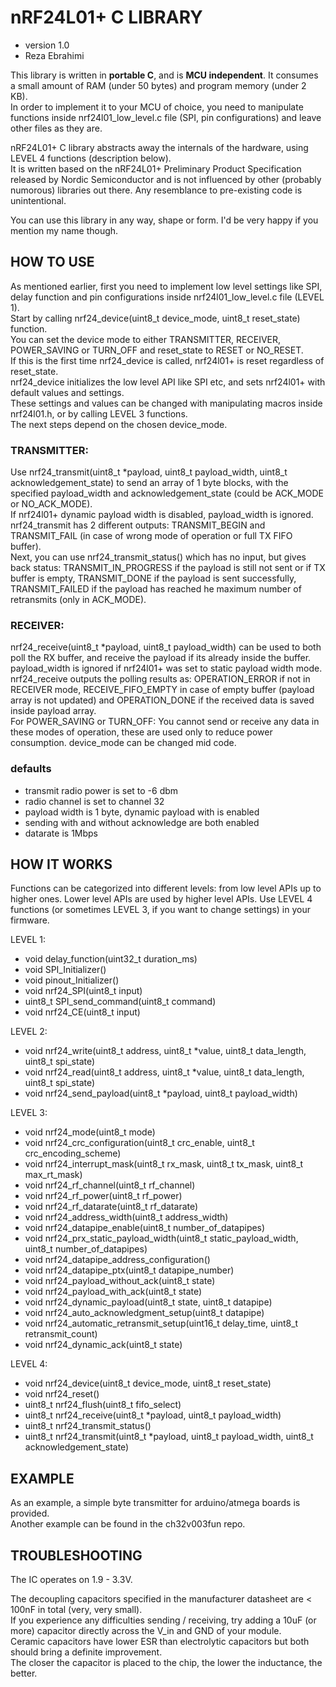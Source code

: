 # nRF24L01+ C LIBRARY
* version 1.0
* Reza Ebrahimi

This library is written in **portable C**, and is **MCU independent**. It consumes a small amount of RAM (under 50 bytes) and program memory (under 2 KB).  
In order to implement it to your MCU of choice, you need to manipulate functions inside nrf24l01_low_level.c file (SPI, pin configurations) and leave other files as they are.

nRF24L01+ C library abstracts away the internals of the hardware, using LEVEL 4 functions (description below).  
It is written based on the nRF24L01+ Preliminary Product Specification released by Nordic Semiconductor and is not influenced by other (probably numorous) libraries out there. Any resemblance to pre-existing code is unintentional.

You can use this library in any way, shape or form. I'd be very happy if you mention my name though.

## HOW TO USE
As mentioned earlier, first you need to implement low level settings like SPI, delay function and pin configurations inside nrf24l01_low_level.c file (LEVEL 1).  
Start by calling nrf24_device(uint8_t device_mode, uint8_t reset_state) function.  
You can set the device mode to either TRANSMITTER, RECEIVER, POWER_SAVING or TURN_OFF and reset_state to RESET or NO_RESET.  
If this is the first time nrf24_device is called, nrf24l01+ is reset regardless of reset_state.  
nrf24_device initializes the low level API like SPI etc, and sets nrf24l01+ with default values and settings.  
These settings and values can be changed with manipulating macros inside nrf24l01.h, or by calling LEVEL 3 functions.  
The next steps depend on the chosen device_mode.  

### TRANSMITTER:
Use nrf24_transmit(uint8_t *payload, uint8_t payload_width, uint8_t acknowledgement_state) to send an array of 1 byte blocks, with the specified payload_width and acknowledgement_state (could be ACK_MODE or NO_ACK_MODE).  
If nrf24l01+ dynamic payload width is disabled, payload_width is ignored.  
nrf24_transmit has 2 different outputs: TRANSMIT_BEGIN and TRANSMIT_FAIL (in case of wrong mode of operation or full TX FIFO buffer).  
Next, you can use nrf24_transmit_status() which has no input, but gives back status: TRANSMIT_IN_PROGRESS if the payload is still not sent or if TX buffer is empty, TRANSMIT_DONE if the payload is sent successfully, TRANSMIT_FAILED if the payload has reached he maximum number of retransmits (only in ACK_MODE).  

### RECEIVER:
nrf24_receive(uint8_t *payload, uint8_t payload_width) can be used to both poll the RX buffer, and receive the payload if its already inside the buffer.  
payload_width is ignored if nrf24l01+ was set to static payload width mode.  
nrf24_receive outputs the polling results as: OPERATION_ERROR if not in RECEIVER mode, RECEIVE_FIFO_EMPTY in case of empty buffer (payload array is not updated) and OPERATION_DONE if the received data is saved inside payload array.  
For POWER_SAVING or TURN_OFF:
You cannot send or receive any data in these modes of operation, these are used only to reduce power consumption. device_mode can be changed mid code.

### defaults
* transmit radio power is set to -6 dbm
* radio channel is set to channel 32
* payload width is 1 byte, dynamic payload with is enabled
* sending with and without acknowledge are both enabled
* datarate is 1Mbps

## HOW IT WORKS

Functions can be categorized into different levels: from low level APIs up to higher ones.
Lower level APIs are used by higher level APIs. Use LEVEL 4 functions (or sometimes LEVEL 3, 
if you want to change settings) in your firmware.

LEVEL 1:
 *  void delay_function(uint32_t duration_ms)
 *  void SPI_Initializer()
 *  void pinout_Initializer()
 *  void nrf24_SPI(uint8_t input)
 *  uint8_t SPI_send_command(uint8_t command)
 *  void nrf24_CE(uint8_t input)
 
LEVEL 2:
 *  void nrf24_write(uint8_t address, uint8_t *value, uint8_t data_length, uint8_t spi_state)
 *  void nrf24_read(uint8_t address, uint8_t *value, uint8_t data_length, uint8_t spi_state)
 *  void nrf24_send_payload(uint8_t *payload, uint8_t payload_width)
 
LEVEL 3:
 *  void nrf24_mode(uint8_t mode)
 *  void nrf24_crc_configuration(uint8_t crc_enable, uint8_t crc_encoding_scheme)
 *  void nrf24_interrupt_mask(uint8_t rx_mask, uint8_t tx_mask, uint8_t max_rt_mask)
 *  void nrf24_rf_channel(uint8_t rf_channel)
 *  void nrf24_rf_power(uint8_t rf_power)
 *  void nrf24_rf_datarate(uint8_t rf_datarate)
 *  void nrf24_address_width(uint8_t address_width)
 *  void nrf24_datapipe_enable(uint8_t number_of_datapipes)
 *  void nrf24_prx_static_payload_width(uint8_t static_payload_width, uint8_t number_of_datapipes)
 *  void nrf24_datapipe_address_configuration()
 *  void nrf24_datapipe_ptx(uint8_t datapipe_number)
 *  void nrf24_payload_without_ack(uint8_t state)
 *  void nrf24_payload_with_ack(uint8_t state)
 *  void nrf24_dynamic_payload(uint8_t state, uint8_t datapipe)
 *  void nrf24_auto_acknowledgment_setup(uint8_t datapipe)
 *  void nrf24_automatic_retransmit_setup(uint16_t delay_time, uint8_t retransmit_count)
 *  void nrf24_dynamic_ack(uint8_t state)
  
LEVEL 4:
 *  void nrf24_device(uint8_t device_mode, uint8_t reset_state)
 *  void nrf24_reset()
 *  uint8_t nrf24_flush(uint8_t fifo_select)
 *  uint8_t nrf24_receive(uint8_t *payload, uint8_t payload_width)
 *  uint8_t nrf24_transmit_status()
 *  uint8_t nrf24_transmit(uint8_t *payload, uint8_t payload_width, uint8_t acknowledgement_state)

## EXAMPLE
 As an example, a simple byte transmitter for arduino/atmega boards is provided.  
 Another example can be found in the ch32v003fun repo.

## TROUBLESHOOTING
The IC operates on 1.9 - 3.3V.

The decoupling capacitors specified in the manufacturer datasheet are < 100nF in total (very, very small).  
If you experience any difficulties sending / receiving, try adding a 10uF (or more) capacitor directly across the V_in and GND of your module.  
Ceramic capacitors have lower ESR than electrolytic capacitors but both should bring a definite improvement.  
The closer the capacitor is placed to the chip, the lower the inductance, the better.  
